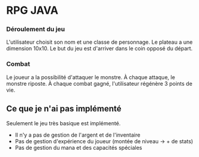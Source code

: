 # RPG JAVA

### Déroulement du jeu

L'utilisateur choisit son nom et une classe de personnage.
Le plateau a une dimension 10x10.
Le but du jeu est d'arriver dans le coin opposé du départ.

### Combat

Le joueur a la possibilité d'attaquer le monstre.
À chaque attaque, le monstre riposte.
À chaque combat gagné, l'utilisateur régénère 3 points de vie.

## Ce que je n'ai pas implémenté

Seulement le jeu très basique est implémenté.
- Il n'y a pas de gestion de l'argent et de l'inventaire
- Pas de gestion d'expérience du joueur (montée de niveau -> + de stats)
- Pas de gestion du mana et des capacités spéciales
